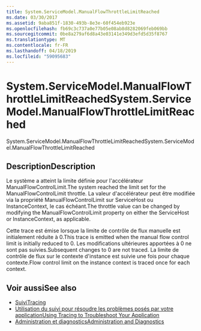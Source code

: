 ```yaml
---
title: System.ServiceModel.ManualFlowThrottleLimitReached
ms.date: 03/30/2017
ms.assetid: 9aba851f-1830-493b-8e3e-60f454eb923e
ms.openlocfilehash: fb69c3c737a0e77b05e08ab8d8282069feb069bb
ms.sourcegitcommit: 0be8a279af6d8a43e03141e349d3efd5d35f8767
ms.translationtype: MT
ms.contentlocale: fr-FR
ms.lasthandoff: 04/18/2019
ms.locfileid: "59095683"
---
```

# <a name="systemservicemodelmanualflowthrottlelimitreached"></a><span data-ttu-id="61262-102">System.ServiceModel.ManualFlowThrottleLimitReached</span><span class="sxs-lookup"><span data-stu-id="61262-102">System.ServiceModel.ManualFlowThrottleLimitReached</span></span>
<span data-ttu-id="61262-103">System.ServiceModel.ManualFlowThrottleLimitReached</span><span class="sxs-lookup"><span data-stu-id="61262-103">System.ServiceModel.ManualFlowThrottleLimitReached</span></span>  
  
## <a name="description"></a><span data-ttu-id="61262-104">Description</span><span class="sxs-lookup"><span data-stu-id="61262-104">Description</span></span>  
 <span data-ttu-id="61262-105">Le système a atteint la limite définie pour l'accélérateur ManualFlowControlLimit.</span><span class="sxs-lookup"><span data-stu-id="61262-105">The system reached the limit set for the ManualFlowControlLimit throttle.</span></span> <span data-ttu-id="61262-106">La valeur d'accélérateur peut être modifiée via la propriété ManualFlowControlLimit sur ServiceHost ou InstanceContext, le cas échéant.</span><span class="sxs-lookup"><span data-stu-id="61262-106">The throttle value can be changed by modifying the ManualFlowControlLimit property on either the ServiceHost or InstanceContext, as applicable.</span></span>  
  
 <span data-ttu-id="61262-107">Cette trace est émise lorsque la limite de contrôle de flux manuelle est initialement réduite à 0.</span><span class="sxs-lookup"><span data-stu-id="61262-107">This trace is emitted when the manual flow control limit is initially reduced to 0.</span></span> <span data-ttu-id="61262-108">Les modifications ultérieures apportées à 0 ne sont pas suivies.</span><span class="sxs-lookup"><span data-stu-id="61262-108">Subsequent changes to 0 are not traced.</span></span> <span data-ttu-id="61262-109">La limite de contrôle de flux sur le contexte d'instance est suivie une fois pour chaque contexte.</span><span class="sxs-lookup"><span data-stu-id="61262-109">Flow control limit on the instance context is traced once for each context.</span></span>  
  
## <a name="see-also"></a><span data-ttu-id="61262-110">Voir aussi</span><span class="sxs-lookup"><span data-stu-id="61262-110">See also</span></span>

- [<span data-ttu-id="61262-111">Suivi</span><span class="sxs-lookup"><span data-stu-id="61262-111">Tracing</span></span>](../../../../../docs/framework/wcf/diagnostics/tracing/index.md)
- [<span data-ttu-id="61262-112">Utilisation du suivi pour résoudre les problèmes posés par votre application</span><span class="sxs-lookup"><span data-stu-id="61262-112">Using Tracing to Troubleshoot Your Application</span></span>](../../../../../docs/framework/wcf/diagnostics/tracing/using-tracing-to-troubleshoot-your-application.md)
- [<span data-ttu-id="61262-113">Administration et diagnostics</span><span class="sxs-lookup"><span data-stu-id="61262-113">Administration and Diagnostics</span></span>](../../../../../docs/framework/wcf/diagnostics/index.md)
